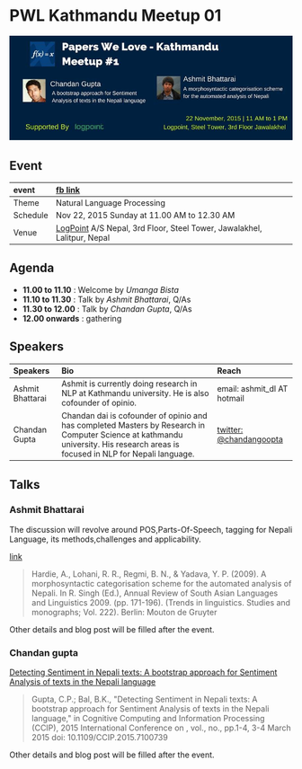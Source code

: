 # PWL Kathmandu Meetup 01

![pwlktm01](images/meetup01.jpg)

## Event

|   event       | [fb link](https://www.facebook.com/events/744766289001751/)|
| :------------ |:-------------------------------------------- |
| Theme         | Natural Language Processing                  |
| Schedule      | Nov 22, 2015 Sunday at 11.00 AM to 12.30 AM  |
| Venue         | [LogPoint](https://www.logpoint.com) A/S Nepal, 3rd Floor, Steel Tower, Jawalakhel, Lalitpur, Nepal|

## Agenda

*  __11.00 to 11.10__ : Welcome by _Umanga Bista_
*  __11.10 to 11.30__ : Talk by _Ashmit Bhattarai_, Q/As
*  __11.30 to 12.00__ : Talk by _Chandan Gupta_, Q/As
*  __12.00 onwards__ : gathering

## Speakers

| Speakers          | Bio  | Reach  |
| :---------------- |:--------------------------------- | :-- |
| Ashmit Bhattarai  |Ashmit is currently doing research in NLP at Kathmandu university. He is also cofounder of opinio. |email: ashmit_dl AT hotmail  |
| Chandan Gupta | Chandan dai is cofounder of opinio and has completed Masters by Research in Computer Science at kathmandu university. His research areas is focused in NLP for Nepali language. | [twitter: @chandangoopta](https://twitter.com/chandangoopta)|

## Talks

### Ashmit Bhattarai

The discussion will revolve around POS,Parts-Of-Speech, tagging for Nepali Language, its methods,challenges and applicability.

[link]( http://www.research.lancs.ac.uk/portal/en/publications/a-morphosyntactic-categorisation-scheme-for-the-automated-analysis-of-nepali%281218355a-545a-45d5-8763-c762a615ed05%29/export.html)

> Hardie, A., Lohani, R. R., Regmi, B. N., & Yadava, Y. P. (2009). A morphosyntactic categorisation scheme for the automated analysis of Nepali. In R. Singh (Ed.), Annual Review of South Asian Languages and Linguistics 2009. (pp. 171-196). (Trends in linguistics. Studies and monographs; Vol. 222). Berlin: Mouton de Gruyter

Other details and blog post will be filled after the event.

### Chandan gupta

[Detecting Sentiment in Nepali texts: A bootstrap approach for Sentiment Analysis of texts in the Nepali language](http://goo.gl/zizq1J)

> Gupta, C.P.; Bal, B.K., "Detecting Sentiment in Nepali texts: A bootstrap approach for Sentiment Analysis of texts in the Nepali language," in Cognitive Computing and Information Processing (CCIP), 2015 International Conference on , vol., no., pp.1-4, 3-4 March 2015
doi: 10.1109/CCIP.2015.7100739

Other details and blog post will be filled after the event.
